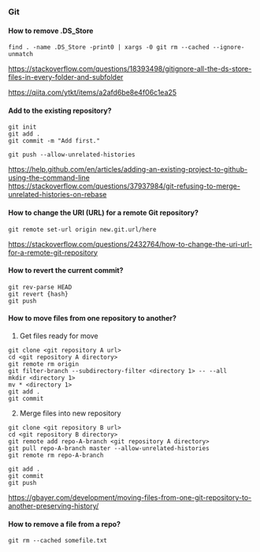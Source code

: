 ### Git

#### How to remove .DS_Store

```
find . -name .DS_Store -print0 | xargs -0 git rm --cached --ignore-unmatch
```

https://stackoverflow.com/questions/18393498/gitignore-all-the-ds-store-files-in-every-folder-and-subfolder

https://qiita.com/ytkt/items/a2afd6be8e4f06c1ea25


#### Add to the existing repository?

```
git init
git add .
git commit -m "Add first."

git push --allow-unrelated-histories
```
https://help.github.com/en/articles/adding-an-existing-project-to-github-using-the-command-line
https://stackoverflow.com/questions/37937984/git-refusing-to-merge-unrelated-histories-on-rebase


#### How to change the URI (URL) for a remote Git repository?

```
git remote set-url origin new.git.url/here
```
https://stackoverflow.com/questions/2432764/how-to-change-the-uri-url-for-a-remote-git-repository


#### How to revert the current commit?

```
git rev-parse HEAD
git revert {hash}
git push
```

#### How to move files from one repository to another?

1. Get files ready for move

```
git clone <git repository A url>
cd <git repository A directory>
git remote rm origin
git filter-branch --subdirectory-filter <directory 1> -- --all
mkdir <directory 1>
mv * <directory 1>
git add .
git commit
```

2. Merge files into new repository

```
git clone <git repository B url>
cd <git repository B directory>
git remote add repo-A-branch <git repository A directory>
git pull repo-A-branch master --allow-unrelated-histories
git remote rm repo-A-branch
```

```
git add .
git commit
git push
```
https://gbayer.com/development/moving-files-from-one-git-repository-to-another-preserving-history/

#### How to remove a file from a repo?

```
git rm --cached somefile.txt
```
